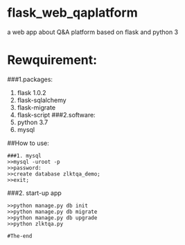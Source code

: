 # flask_web_qaplatform
a web app about Q&amp;A platform based on flask and python 3

Rewquirement:
===
###1.packages:
1. flask 1.0.2
2. flask-sqlalchemy
3. flask-migrate
4. flask-script
###2.software:
1. python 3.7
2. mysql


##How to use:
```
###1. mysql
>>mysql -uroot -p
>>password:
>>create database zlktqa_demo;
>>exit;
```

###2. start-up app
```
>>python manage.py db init
>>python manage.py db migrate
>>python manage.py db upgrade
>>python zlktqa.py

#The-end




